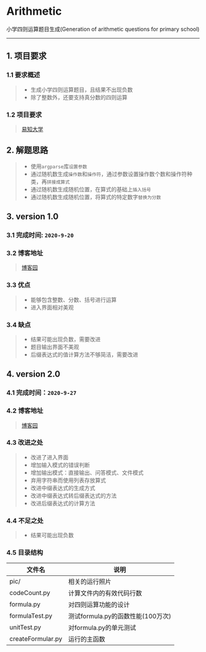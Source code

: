 # Arithmetic

小学四则运算题目生成(Generation of arithmetic questions for primary school)

---

## 1. 项目要求

### 1.1 要求概述

> + 生成小学四则运算题目，且结果不出现负数
> + 除了整数外，还要支持真分数的四则运算

### 1.2 项目要求

> [易知大学](http://yz.yzhiliao.com/course/55/task/326/show)

## 2. 解题思路

> + 使用`argparse`库`设置参数`
> + 通过随机数生成`操作数`和`操作符`，通过参数设置操作数个数和操作符种类，再`拼接成算式`
> + 通过随机数生成随机位置，在算式的基础上`插入括号`
> + 通过随机数生成随机位置，将算式的特定数字`替换为分数`

## 3. version 1.0

### 3.1 完成时间: `2020-9-20`

### 3.2 博客地址

> [博客园](https://www.cnblogs.com/bpf-1024/p/13703047.html)

### 3.3 优点

> + 能够包含整数、分数、括号进行运算
> + 进入界面相对美观

### 3.4 缺点

> + 结果可能出现负数，需要改进
> + 题目输出界面不美观
> + 后缀表达式的值计算方法不够简洁，需要改进

## 4. version 2.0

### 4.1 完成时间：`2020-9-27`

### 4.2 博客地址

> [博客园](https://www.cnblogs.com/bpf-1024/p/13739401.html)

### 4.3 改进之处

> + 改进了进入界面
> + 增加输入模式的错误判断
> + 增加输出模式：直接输出、问答模式、文件模式
> + 弃用字符串而使用列表存放算式
> + 改进中缀表达式的生成方式
> + 改进中缀表达式转后缀表达式的方法
> + 改进后缀表达式的计算方法

### 4.4 不足之处

> + 结果可能出现负数

### 4.5 目录结构

| 文件名 | 说明 |
| ----- | ---- |
| pic/ | 相关的运行照片 |
| codeCount.py | 计算文件内的有效代码行数 |
| formula.py | 对四则运算功能的设计 |
| formulaTest.py | 测试formula.py的函数性能(100万次) |
| unitTest.py | 对formula.py的单元测试 |
| createFormular.py | 运行的主函数 |
